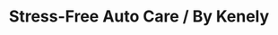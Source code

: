 ---
title: "Stress-Free Auto Care / By Kenely"
url: /orangevale/stress-free-auto-care-by-kenely/
shop: car repair
---